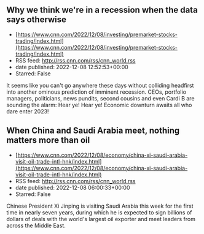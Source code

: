 ## Why we think we're in a recession when the data says otherwise
 - [https://www.cnn.com/2022/12/08/investing/premarket-stocks-trading/index.html](https://www.cnn.com/2022/12/08/investing/premarket-stocks-trading/index.html)
 - RSS feed: http://rss.cnn.com/rss/cnn_world.rss
 - date published: 2022-12-08 12:52:53+00:00
 - Starred: False

It seems like you can't go anywhere these days without colliding headfirst into another ominous prediction of imminent recession. CEOs, portfolio managers, politicians, news pundits, second cousins and even Cardi B are sounding the alarm: Hear ye! Hear ye! Economic downturn awaits all who dare enter 2023!

## When China and Saudi Arabia meet, nothing matters more than oil
 - [https://www.cnn.com/2022/12/08/economy/china-xi-saudi-arabia-visit-oil-trade-intl-hnk/index.html](https://www.cnn.com/2022/12/08/economy/china-xi-saudi-arabia-visit-oil-trade-intl-hnk/index.html)
 - RSS feed: http://rss.cnn.com/rss/cnn_world.rss
 - date published: 2022-12-08 06:00:33+00:00
 - Starred: False

Chinese President Xi Jinping is visiting Saudi Arabia this week for the first time in nearly seven years, during which he is expected to sign billions of dollars of deals with the world's largest oil exporter and meet leaders from across the Middle East.
